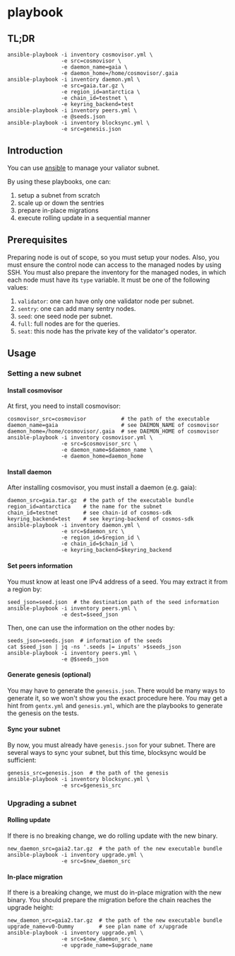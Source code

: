 # playbook

## TL;DR

``` shell
ansible-playbook -i inventory cosmovisor.yml \
                 -e src=cosmovisor \
                 -e daemon_name=gaia \
                 -e daemon_home=/home/cosmovisor/.gaia
ansible-playbook -i inventory daemon.yml \
                 -e src=gaia.tar.gz \
                 -e region_id=antarctica \
                 -e chain_id=testnet \
                 -e keyring_backend=test
ansible-playbook -i inventory peers.yml \
                 -e @seeds.json
ansible-playbook -i inventory blocksync.yml \
                 -e src=genesis.json
```

## Introduction

You can use [ansible](https://www.ansible.com) to manage your valiator subnet.

By using these playbooks, one can:

1. setup a subnet from scratch
2. scale up or down the sentries
3. prepare in-place migrations
4. execute rolling update in a sequential manner

## Prerequisites

Preparing node is out of scope, so you must setup your nodes. Also, you must
ensure the control node can access to the managed nodes by using SSH. You must
also prepare the inventory for the managed nodes, in which each node must have
its `type` variable. It must be one of the following values: 

1. `validator`: one can have only one validator node per subnet.
2. `sentry`: one can add many sentry nodes.
3. `seed`: one seed node per subnet.
4. `full`: full nodes are for the queries.
5. `seat`: this node has the private key of the validator's operator.

## Usage

### Setting a new subnet

#### Install cosmovisor

At first, you need to install cosmovisor:

``` shell
cosmovisor_src=cosmovisor           # the path of the executable
daemon_name=gaia                    # see DAEMON_NAME of cosmovisor
daemon_home=/home/cosmovisor/.gaia  # see DAEMON_HOME of cosmovisor
ansible-playbook -i inventory cosmovisor.yml \
                 -e src=$cosmovisor_src \
                 -e daemon_name=$daemon_name \
                 -e daemon_home=daemon_home
```

#### Install daemon

After installing cosmovisor, you must install a daemon (e.g. gaia):

``` shell
daemon_src=gaia.tar.gz  # the path of the executable bundle
region_id=antarctica    # the name for the subnet
chain_id=testnet        # see chain-id of cosmos-sdk
keyring_backend=test    # see keyring-backend of cosmos-sdk
ansible-playbook -i inventory daemon.yml \
                 -e src=$daemon_src \
                 -e region_id=$region_id \
                 -e chain_id=$chain_id \
                 -e keyring_backend=$keyring_backend
```

#### Set peers information

You must know at least one IPv4 address of a seed. You may extract it from a
region by:

``` shell
seed_json=seed.json  # the destination path of the seed information
ansible-playbook -i inventory peers.yml \
                 -e dest=$seed_json
```

Then, one can use the information on the other nodes by:

``` shell
seeds_json=seeds.json  # information of the seeds
cat $seed_json | jq -ns '.seeds |= inputs' >$seeds_json
ansible-playbook -i inventory peers.yml \
                 -e @$seeds_json
```

#### Generate genesis (optional)

You may have to generate the `genesis.json`. There would be many ways to
generate it, so we won't show you the exact procedure here. You may get a hint
from `gentx.yml` and `genesis.yml`, which are the playbooks to generate the
genesis on the tests.

#### Sync your subnet

By now, you must already have `genesis.json` for your subnet. There are several
ways to sync your subnet, but this time, blocksync would be sufficient:

``` shell
genesis_src=genesis.json  # the path of the genesis
ansible-playbook -i inventory blocksync.yml \
                 -e src=$genesis_src
```

### Upgrading a subnet

#### Rolling update

If there is no breaking change, we do rolling update with the new binary.

``` shell
new_daemon_src=gaia2.tar.gz  # the path of the new executable bundle
ansible-playbook -i inventory upgrade.yml \
                 -e src=$new_daemon_src
```

#### In-place migration

If there is a breaking change, we must do in-place migration with the new
binary. You should prepare the migration before the chain reaches the upgrade
height:

``` shell
new_daemon_src=gaia2.tar.gz  # the path of the new executable bundle
upgrade_name=v0-Dummy        # see plan name of x/upgrade
ansible-playbook -i inventory upgrade.yml \
                 -e src=$new_daemon_src \
                 -e upgrade_name=$upgrade_name
```
